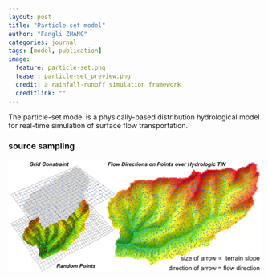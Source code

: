 ```yaml
---
layout: post
title: "Particle-set model"
author: "Fangli ZHANG"
categories: journal
tags: [model, publication]
image:
  feature: particle-set.png
  teaser: particle-set_preview.png
  credit: a rainfall-runoff simulation framework
  creditlink: ""
---
```


The particle-set model is a physically-based distribution hydrological model for real-time simulation of surface flow transportation.

### source sampling
![](/assets/img/particle-set_preview.png)
